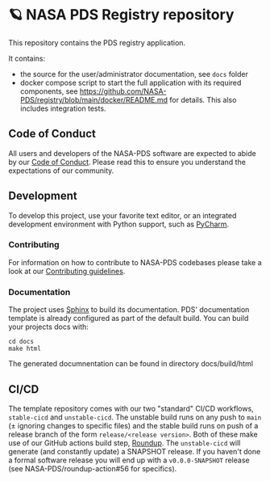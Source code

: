
# 🪐 NASA PDS Registry repository

This repository contains the PDS registry application.

It contains:

- the source for the user/administrator documentation, see `docs` folder
- docker compose script to start the full application with its required components, see https://github.com/NASA-PDS/registry/blob/main/docker/README.md for details. This also includes integration tests.


## Code of Conduct

All users and developers of the NASA-PDS software are expected to abide by our [Code of Conduct](https://github.com/NASA-PDS/.github/blob/main/CODE_OF_CONDUCT.md). Please read this to ensure you understand the expectations of our community.


## Development

To develop this project, use your favorite text editor, or an integrated development environment with Python support, such as [PyCharm](https://www.jetbrains.com/pycharm/).


### Contributing

For information on how to contribute to NASA-PDS codebases please take a look at our [Contributing guidelines](https://github.com/NASA-PDS/.github/blob/main/CONTRIBUTING.md).



### Documentation

The project uses [Sphinx](https://www.sphinx-doc.org/en/master/) to build its documentation. PDS' documentation template is already configured as part of the default build. You can build your projects docs with:


    cd docs
    make html
    
The generated documnentation can be found in directory docs/build/html


## CI/CD

The template repository comes with our two "standard" CI/CD workflows, `stable-cicd` and `unstable-cicd`. The unstable build runs on any push to `main` (± ignoring changes to specific files) and the stable build runs on push of a release branch of the form `release/<release version>`. Both of these make use of our GitHub actions build step, [Roundup](https://github.com/NASA-PDS/roundup-action). The `unstable-cicd` will generate (and constantly update) a SNAPSHOT release. If you haven't done a formal software release you will end up with a `v0.0.0-SNAPSHOT` release (see NASA-PDS/roundup-action#56 for specifics).

